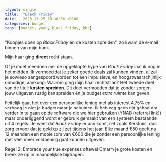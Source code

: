 ```yaml
---
layout: single
title:  "Black Friday"
date:   2020-11-25 18:30:36 +0100
categories: budget
tags: [budget, ynab, black friday, kbc]
---
```

"Koopjes doen op *Black Friday* én de kosten spreiden", zo kwam de e-mail binnen van mijn bank.

<!--more-->

Mijn haar ging **direct** recht staan. 


Of je moet meedoen met de opgeklopte hype van *Black Friday* laat ik nog in het midden. Ik vermoed dat je zeker goede deals zal kunnen vinden, al zal je sowieso aangespoord worden tot een impulsieve, en hoogstwaarschijnlijk onnodige, aankoop.
Waarom ging mijn haar rechtstaan? Het tweede deel van de titel: **kosten spreiden**. Dit doet vermoeden dat je zonder zorgen jouw uitgaven rustig kan spreiden én je budget *extra ruimte* kan geven.

Feitelijk gaat het over een persoonlijke lening met als interest 4,75% en verhoog je niet je budget maar je schulden.
Ik heb nog geen tijd gehad om verder in te gaan op de software die we hier gebruiken ([YNAB][YNAB] (referral link)) maar onderliggend wordt er gebruik gemaakt van een systeem bestaande uit 4 regels. Je weet dat *Black Friday* er aan komt, net zoals Kerstmis, dus zorg ervoor dat je geld op zij zet tijdens het jaar. Elke maand €50 geeft na 12 maanden een mooie som van €600 die je zonder een persoonlijke lening met véél meer voldoening gaat kunnen uitgeven.

Regel 2: Embrace your true expenses oftewel Omarm je grote kosten en breek ze op in maandelijkse bijdragen.


[YNAB]: https://ynab.com/referral/?ref=nK4-awM84GDPqxy7&utm_source=customer_referral